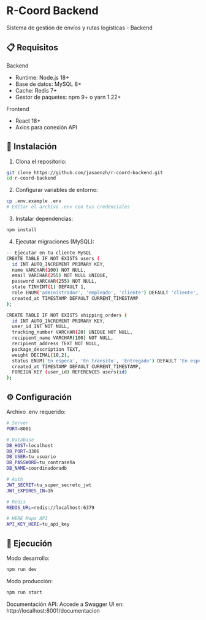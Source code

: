 # R-Coord Backend

Sistema de gestión de envíos y rutas logísticas - Backend

## 📋 Requisitos

Backend

- Runtime: Node.js 18+
- Base de datos: MySQL 8+
- Cache: Redis 7+
- Gestor de paquetes: npm 9+ o yarn 1.22+

Frontend

- React 18+
- Axios para conexión API

## 🚀 Instalación

1. Clona el repositorio:

```bash
git clone https://github.com/jasaenzh/r-coord-backend.git
cd r-coord-backend
```

2. Configurar variables de entorno:

```bash
cp .env.example .env
# Editar el archivo .env con tus credenciales
```

3. Instalar dependencias:

```bash
npm install
```

4. Ejecutar migraciones (MySQL):

```bash
-- Ejecutar en tu cliente MySQL
CREATE TABLE IF NOT EXISTS users (
  id INT AUTO_INCREMENT PRIMARY KEY,
  name VARCHAR(100) NOT NULL,
  email VARCHAR(255) NOT NULL UNIQUE,
  password VARCHAR(255) NOT NULL,
  state TINYINT(1) DEFAULT 1,
  role ENUM('administrador', 'empleado', 'cliente') DEFAULT 'cliente',
  created_at TIMESTAMP DEFAULT CURRENT_TIMESTAMP
);

CREATE TABLE IF NOT EXISTS shipping_orders (
  id INT AUTO_INCREMENT PRIMARY KEY,
  user_id INT NOT NULL,
  tracking_number VARCHAR(20) UNIQUE NOT NULL,
  recipient_name VARCHAR(100) NOT NULL,
  recipient_address TEXT NOT NULL,
  package_description TEXT,
  weight DECIMAL(10,2),
  status ENUM('En espera', 'En transito', 'Entregado') DEFAULT 'En espera',
  created_at TIMESTAMP DEFAULT CURRENT_TIMESTAMP,
  FOREIGN KEY (user_id) REFERENCES users(id)
);
```

## ⚙️ Configuración

Archivo .env requerido:

```bash
# Server
PORT=8001

# Database
DB_HOST=localhost
DB_PORT=3306
DB_USER=tu_usuario
DB_PASSWORD=tu_contraseña
DB_NAME=coordinadoradb

# Auth
JWT_SECRET=tu_super_secreto_jwt
JWT_EXPIRES_IN=1h

# Redis
REDIS_URL=redis://localhost:6379

# HERE Maps API
API_KEY_HERE=tu_api_key
```

## 🏃 Ejecución

Modo desarrollo:

```bash
npm run dev
```

Modo producción:

```bash
npm run start
```

Documentación API:
Accede a Swagger UI en:
http://localhost:8001/documentacion
